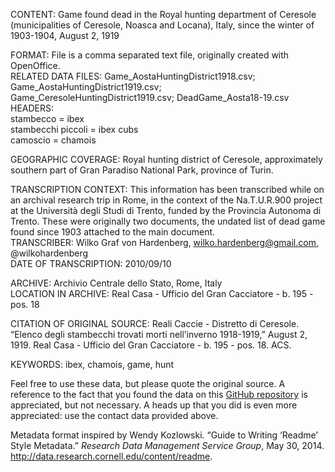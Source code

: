 CONTENT: Game found dead in the Royal hunting department of Ceresole (municipalities of Ceresole, Noasca and Locana), Italy, since the winter of 1903-1904, August 2, 1919  

FORMAT: File is a comma separated text file, originally created with OpenOffice.  
RELATED DATA FILES: Game_AostaHuntingDistrict1918.csv; Game_AostaHuntingDistrict1919.csv; Game_CeresoleHuntingDistrict1919.csv; DeadGame_Aosta18-19.csv  
HEADERS:  
  stambecco = ibex  
  stambecchi piccoli = ibex cubs  
  camoscio = chamois  

GEOGRAPHIC COVERAGE: Royal hunting district of Ceresole, approximately southern part of Gran Paradiso National Park, province of Turin.  

TRANSCRIPTION CONTEXT: This information has been transcribed while on an archival research trip in Rome, in the context of the Na.T.U.R.900 project at the Università degli Studi di Trento, funded by the Provincia Autonoma di Trento. These were originally two documents, the undated list of dead game found since 1903 attached to the main document.  
TRANSCRIBER: Wilko Graf von Hardenberg, wilko.hardenberg@gmail.com, @wilkohardenberg  
DATE OF TRANSCRIPTION: 2010/09/10  

ARCHIVE: Archivio Centrale dello Stato, Rome, Italy  
LOCATION IN ARCHIVE: Real Casa - Ufficio del Gran Cacciatore - b. 195 - pos. 18  

CITATION OF ORIGINAL SOURCE: Reali Caccie - Distretto di Ceresole. “Elenco degli stambecchi trovati morti nell’inverno 1918-1919,” August 2, 1919. Real Casa - Ufficio del Gran Cacciatore - b. 195 - pos. 18. ACS.  

KEYWORDS: ibex, chamois, game, hunt  

Feel free to use these data, but please quote the original source. A reference to the fact that you found the data on this [GitHub repository](https://github.com/wilkohardenberg/data) is appreciated, but not necessary. A heads up that you did is even more appreciated: use the contact data provided above.  

Metadata format inspired by Wendy Kozlowski. “Guide to Writing ‘Readme’ Style Metadata.” _Research Data Management Service Group_, May 30, 2014. http://data.research.cornell.edu/content/readme.  


